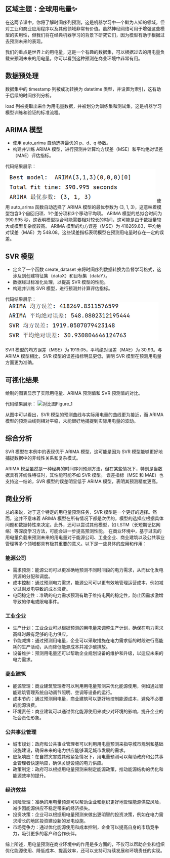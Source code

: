 
## 区域主题：全球用电量✨

在这两节课中，你将了解时间序列预测，这是机器学习中一个鲜为人知的领域，但对工业和商业应用程序以及其他领域非常有价值。虽然神经网络可用于增强这些模型的实用性，但我们将在经典机器学习的背景下研究它们，因为模型有助于根据过去预测未来的表现。

我们的重点是世界上的用电量，这是一个有趣的数据集，可以根据过去的用电量负载来预测未来的用电量。你可以看到这种预测在商业环境中非常有用。

## 数据预处理

数据集中的 timestamp 列被成功转换为 datetime 类型，并设置为索引，这有助于后续的时间序列分析。

load 列被提取出来作为用电量数据，并被划分为训练集和测试集，这是机器学习模型训练和验证的标准流程。

## ARIMA 模型
* 使用 auto_arima 自动选择最优的 p、d、q 参数。
* 构建并训练 ARIMA 模型，进行预测并计算均方误差（MSE）和平均绝对误差（MAE）评估指标。

代码结果展示：
![img.png](img.png)
使用 auto_arima 函数自动选择了 ARIMA 模型的最优参数为 (3, 1, 3)，这意味着模型包含3个自回归项、1个差分项和3个移动平均项。
ARIMA 模型的总拟合时间为 390.995 秒，这表明模型拟合可能需要相对较长的时间，这可能是由于数据量较大或模型复杂度较高。
ARIMA 模型的均方误差（MSE）为 418269.83，平均绝对误差（MAE）为 548.08。这些误差指标表明模型在预测用电量时存在一定的误差。

## SVR 模型

* 定义了一个函数 create_dataset 来将时间序列数据转换为监督学习格式，这涉及到创建特征集（dataX）和目标集（dataY）。
* 数据经过标准化处理，以提高 SVR 模型的性能。
* 构建并训练 SVR 模型，进行预测并计算评估指标。

代码结果展示：
![img_1.png](img_1.png)

SVR 模型的均方误差（MSE）为 1919.05，平均绝对误差（MAE）为 30.93。与 ARIMA 模型相比，SVR 模型的误差指标明显更低，表明 SVR 模型在预测用电量方面更为准确。

## 可视化结果

绘制的图表显示了实际用电量、ARIMA 预测值和 SVR 预测值的对比。

代码结果展示：
![对比图Figure_1](E://新建文件夹/大三下/小学期-任萌/assignments/week3/Figure_1.png)

从图中可以看出，SVR 模型的预测曲线与实际用电量的曲线更为接近，而 ARIMA 模型的预测曲线则相对平稳，未能很好地捕捉到实际用电量的波动。

## 综合分析

SVR 模型在本例中的表现优于 ARIMA 模型，这可能是因为 SVR 模型能够更好地捕捉数据中的非线性关系和复杂模式。

ARIMA 模型虽然是一种经典的时间序列预测方法，但在某些情况下，特别是当数据具有非线性特征时，其性能可能不如 SVR 模型。
误差指标（MSE 和 MAE）也支持这一结论，SVR 模型的误差明显低于 ARIMA 模型，表明其预测精度更高。

## 商业分析

总的来说，对于这个特定的用电量预测任务，SVR 模型是一个更好的选择。然而，这并不意味着 ARIMA 模型在所有情况下都是次优的，模型的选择应根据具体问题和数据特性来决定。此外，还可以尝试其他模型，如 LSTM（长短期记忆网络）等深度学习方法，可能会进一步提高预测性能。
在商业环境中，基于过去的用电量负载来预测未来的用电量对于能源公司、工业企业、商业建筑以及公共事业管理等多个领域都具有极其重要的意义。以下是一些具体的应用和作用：

### 能源公司

* 需求预测：能源公司可以更准确地预测不同时间段的电力需求，从而优化发电资源的分配和调度。
* 成本控制：通过预测电力需求，能源公司可以更有效地管理运营成本，例如减少过剩发电导致的成本浪费。
* 电网稳定性：准确的电力需求预测有助于维持电网的稳定性，防止因需求激增导致的停电或限电事件。

### 工业企业

* 生产计划：工业企业可以根据预测的用电量来调整生产计划，确保在电力需求高峰时段有足够的电力供应。
* 节能减排：通过预测用电量，企业可以采取措施在电力需求低的时段进行高能耗的生产活动，从而降低能源成本并减少碳排放。
* 设备维护：预测用电量还可以帮助企业规划设备的维护和升级，以适应未来的电力需求。

### 商业建筑

* 能源管理：商业建筑管理者可以利用用电量预测来优化能源使用，例如通过智能建筑管理系统自动调节照明、空调等设备的运行。
* 成本节约：通过预测用电量，商业建筑可以更好地控制能源成本，避免不必要的能源浪费。
* 环境责任：商业建筑可以通过优化能源使用来减少对环境的影响，提升企业的社会责任形象。

### 公共事业管理

* 城市规划：政府和公共事业管理者可以利用用电量预测来指导城市规划和基础设施建设，确保未来的电力供应能够满足城市发展的需求。
* 应急响应：在自然灾害或其他紧急情况下，用电量预测可以帮助政府和公共事业管理者快速响应，确保关键设施的电力供应。
* 政策制定：政府可以根据用电量预测来制定能源政策，推动能源结构的优化和能源效率的提升。

### 经济效益

* 风险管理：准确的用电量预测可以帮助企业和组织更好地管理能源供应风险，减少因能源供应不稳定带来的经济损失。
* 投资决策：企业可以根据用电量预测来做出更明智的投资决策，例如在电力需求增长的地区投资建设新的发电设施。
* 市场竞争力：通过优化能源使用和成本控制，企业可以提高自身的市场竞争力，吸引更多的客户和合作伙伴。

综上所述，用电量预测在商业环境中的作用是多方面的，不仅可以帮助企业和组织优化能源使用、降低成本、提高效率，还可以支持可持续发展和环境责任的实现。
